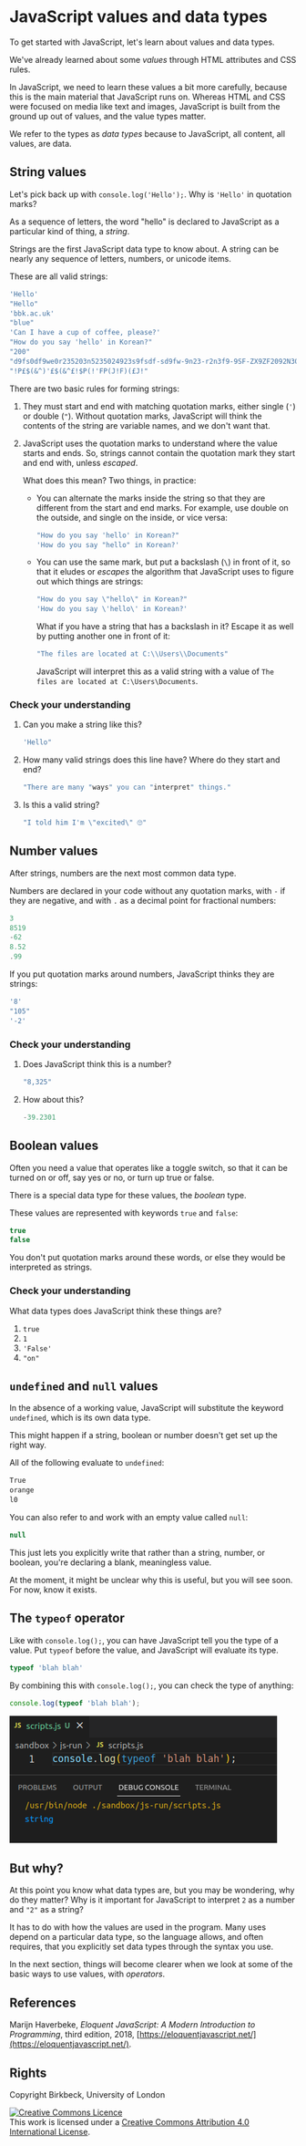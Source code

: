 # JavaScript values and data types

To get started with JavaScript, let's learn about values and data types.

We've already learned about some *values* through HTML attributes and CSS rules.

In JavaScript, we need to learn these values a bit more carefully, because this is the main material that JavaScript runs on. Whereas HTML and CSS were focused on media like text and images, JavaScript is built from the ground up out of values, and the value types matter.

We refer to the types as *data types* because to JavaScript, all content, all values, are data.

## String values

Let's pick back up with `console.log('Hello');`. Why is `'Hello'` in quotation marks?

As a sequence of letters, the word "hello" is declared to JavaScript as a particular kind of thing, a *string*.

Strings are the first JavaScript data type to know about. A string can be nearly any sequence of letters, numbers, or unicode items.

These are all valid strings:
```js
'Hello'
"Hello"
'bbk.ac.uk'
"blue"
'Can I have a cup of coffee, please?'
"How do you say 'hello' in Korean?"
"200"
"d9fs0df9we0r235203n5235024923s9fsdf-sd9fw-9n23-r2n3f9-9SF-ZX9ZF2092N30FN20F9N"
"!P£$(&^)'£$(&^£!$P(!'FP(J!F)(£J!"
```
There are two basic rules for forming strings:

1. They must start and end with matching quotation marks, either single (`'`) or double (`"`). Without quotation marks, JavaScript will think the contents of the string are variable names, and we don't want that.

2. JavaScript uses the quotation marks to understand where the value starts and ends. So, strings cannot contain the quotation mark they start and end with, unless *escaped*. 

    What does this mean? Two things, in practice:

    - You can alternate the marks inside the string so that they are different from the start and end marks. For example, use double on the outside, and single on the inside, or vice versa:
        ```js
        "How do you say 'hello' in Korean?"
        'How do you say "hello" in Korean?'
        ```
    - You can use the same mark, but put a backslash (`\`) in front of it, so that it eludes or *escapes* the algorithm that JavaScript uses to figure out which things are strings:
        ```js
        "How do you say \"hello\" in Korean?"
        'How do you say \'hello\' in Korean?'
        ```
        What if you have a string that has a backslash in it? Escape it as well by putting another one in front of it:
        ```js
        "The files are located at C:\\Users\\Documents"
        ```
        JavaScript will interpret this as a valid string with a value of `The files are located at C:\Users\Documents`.

### Check your understanding

1. Can you make a string like this?
    ```js
    'Hello"
    ```
2. How many valid strings does this line have? Where do they start and end?
    ```js
    "There are many "ways" you can "interpret" things."
    ```
3. Is this a valid string?
    ```js
    "I told him I'm \"excited\" 🙄"
    ```
## Number values
After strings, numbers are the next most common data type.

Numbers are declared in your code without any quotation marks, with `-` if they are negative, and with `.` as a decimal point for fractional numbers:
```js
3
8519
-62
8.52
.99
```
If you put quotation marks around numbers, JavaScript thinks they are strings:
```js
'8'
"105"
'-2'
```
### Check your understanding

1. Does JavaScript think this is a number?
    ```js
    "8,325"
    ```
2. How about this?
    ```js
    -39.2301
    ```
## Boolean values

Often you need a value that operates like a toggle switch, so that it can be turned on or off, say yes or no, or turn up true or false.

There is a special data type for these values, the *boolean* type.

These values are represented with keywords `true` and `false`:
```js
true
false
```
You don't put quotation marks around these words, or else they would be interpreted as strings.

### Check your understanding

What data types does JavaScript think these things are?

1. `true`
2. `1`
3. `'False'`
4. `"on"`

## `undefined` and `null` values

In the absence of a working value, JavaScript will substitute the keyword `undefined`, which is its own data type.

This might happen if a string, boolean or number doesn't get set up the right way.

All of the following evaluate to `undefined`:
```js
True
orange
l0
```
You can also refer to and work with an empty value called `null`:
```js
null
```
This just lets you explicitly write that rather than a string, number, or boolean, you're declaring a blank, meaningless value.

At the moment, it might be unclear why this is useful, but you will see soon. For now, know it exists.

## The `typeof` operator

Like with `console.log();`, you can have JavaScript tell you the type of a value. Put `typeof` before the value, and JavaScript will evaluate its type.
```js
typeof 'blah blah'
```
By combining this with `console.log();`, you can check the type of anything:
```js
console.log(typeof 'blah blah');
```
![Logging typeof to the console](images/js-typeof-blah.png)

## But why?

At this point you know what data types are, but you may be wondering, why do they matter? Why is it important for JavaScript to interpret `2` as a number and `"2"` as a string?

It has to do with how the values are used in the program. Many uses depend on a particular data type, so the language allows, and often requires, that you explicitly set data types through the syntax you use.

In the next section, things will become clearer when we look at some of the basic ways to use values, with *operators*.

## References
Marijn Haverbeke, *Eloquent JavaScript: A Modern Introduction to Programming*, third edition, 2018, [https://eloquentjavascript.net/](https://eloquentjavascript.net/).

## Rights
Copyright Birkbeck, University of London

<a rel="license" href="http://creativecommons.org/licenses/by/4.0/"><img alt="Creative Commons Licence" src="https://i.creativecommons.org/l/by/4.0/88x31.png" /></a><br />This work is licensed under a <a rel="license" href="http://creativecommons.org/licenses/by/4.0/">Creative Commons Attribution 4.0 International License</a>.
